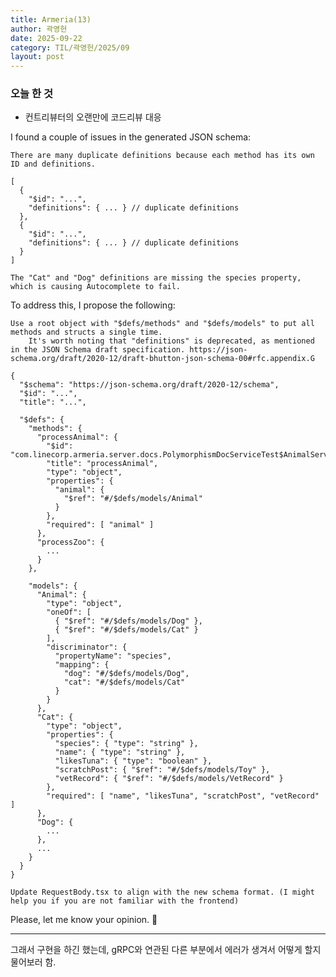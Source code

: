 ```yaml
---
title: Armeria(13)
author: 곽영헌
date: 2025-09-22
category: TIL/곽영헌/2025/09
layout: post
---
```


### 오늘 한 것

- 컨트리뷰터의 오랜만에 코드리뷰 대응

I found a couple of issues in the generated JSON schema:

    There are many duplicate definitions because each method has its own ID and definitions.

    [
      {
        "$id": "...",
        "definitions": { ... } // duplicate definitions
      },
      {
        "$id": "...",
        "definitions": { ... } // duplicate definitions
      }
    ]

    The "Cat" and "Dog" definitions are missing the species property, which is causing Autocomplete to fail.

To address this, I propose the following:

    Use a root object with "$defs/methods" and "$defs/models" to put all methods and structs a single time.
        It's worth noting that "definitions" is deprecated, as mentioned in the JSON Schema draft specification. https://json-schema.org/draft/2020-12/draft-bhutton-json-schema-00#rfc.appendix.G

    {
      "$schema": "https://json-schema.org/draft/2020-12/schema",
      "$id": "...",
      "title": "...",

      "$defs": {
        "methods": {
          "processAnimal": {
            "$id": "com.linecorp.armeria.server.docs.PolymorphismDocServiceTest$AnimalService/processAnimal/POST",
            "title": "processAnimal",
            "type": "object",
            "properties": {
              "animal": {
                "$ref": "#/$defs/models/Animal" 
              }
            },
            "required": [ "animal" ]
          },
          "processZoo": {
            ...
          }
        },

        "models": {
          "Animal": {
            "type": "object",
            "oneOf": [
              { "$ref": "#/$defs/models/Dog" },
              { "$ref": "#/$defs/models/Cat" }
            ],
            "discriminator": {
              "propertyName": "species",
              "mapping": {
                "dog": "#/$defs/models/Dog",
                "cat": "#/$defs/models/Cat"
              }
            }
          },
          "Cat": {
            "type": "object",
            "properties": {
              "species": { "type": "string" },
              "name": { "type": "string" },
              "likesTuna": { "type": "boolean" },
              "scratchPost": { "$ref": "#/$defs/models/Toy" },
              "vetRecord": { "$ref": "#/$defs/models/VetRecord" }
            },
            "required": [ "name", "likesTuna", "scratchPost", "vetRecord" ]
          },
          "Dog": {
            ...
          },
          ...
        }
      }
    }

    Update RequestBody.tsx to align with the new schema format. (I might help you if you are not familiar with the frontend)

Please, let me know your opinion. 🙇




---


그래서 구현을 하긴 했는데, gRPC와 연관된 다른 부분에서 에러가 생겨서 어떻게 할지 물어보러 함.